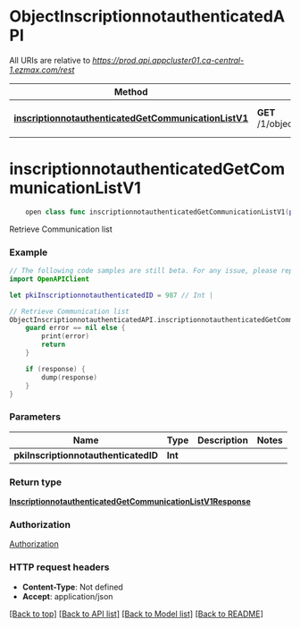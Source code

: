 # ObjectInscriptionnotauthenticatedAPI

All URIs are relative to *https://prod.api.appcluster01.ca-central-1.ezmax.com/rest*

Method | HTTP request | Description
------------- | ------------- | -------------
[**inscriptionnotauthenticatedGetCommunicationListV1**](ObjectInscriptionnotauthenticatedAPI.md#inscriptionnotauthenticatedgetcommunicationlistv1) | **GET** /1/object/inscriptionnotauthenticated/{pkiInscriptionnotauthenticatedID}/getCommunicationList | Retrieve Communication list


# **inscriptionnotauthenticatedGetCommunicationListV1**
```swift
    open class func inscriptionnotauthenticatedGetCommunicationListV1(pkiInscriptionnotauthenticatedID: Int, completion: @escaping (_ data: InscriptionnotauthenticatedGetCommunicationListV1Response?, _ error: Error?) -> Void)
```

Retrieve Communication list



### Example
```swift
// The following code samples are still beta. For any issue, please report via http://github.com/OpenAPITools/openapi-generator/issues/new
import OpenAPIClient

let pkiInscriptionnotauthenticatedID = 987 // Int | 

// Retrieve Communication list
ObjectInscriptionnotauthenticatedAPI.inscriptionnotauthenticatedGetCommunicationListV1(pkiInscriptionnotauthenticatedID: pkiInscriptionnotauthenticatedID) { (response, error) in
    guard error == nil else {
        print(error)
        return
    }

    if (response) {
        dump(response)
    }
}
```

### Parameters

Name | Type | Description  | Notes
------------- | ------------- | ------------- | -------------
 **pkiInscriptionnotauthenticatedID** | **Int** |  | 

### Return type

[**InscriptionnotauthenticatedGetCommunicationListV1Response**](InscriptionnotauthenticatedGetCommunicationListV1Response.md)

### Authorization

[Authorization](../README.md#Authorization)

### HTTP request headers

 - **Content-Type**: Not defined
 - **Accept**: application/json

[[Back to top]](#) [[Back to API list]](../README.md#documentation-for-api-endpoints) [[Back to Model list]](../README.md#documentation-for-models) [[Back to README]](../README.md)

